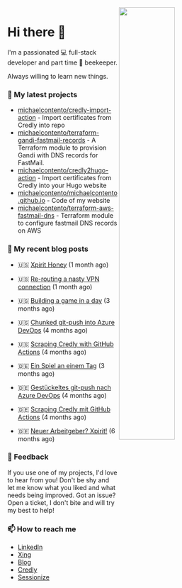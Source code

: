 <img align="right" src="https://github-readme-stats.vercel.app/api?username=michaelcontento&show_icons=true&count_private=true&hide_border=true" width="50%"/>
<h1 class="mt-n3">Hi there 👋</h1>

I'm a passionated 💻 full-stack developer and part time 🐝 beekeeper.

Always willing to learn new things.

### 🌱 My latest projects
- [michaelcontento/credly-import-action](https://github.com/michaelcontento/credly-import-action) - Import certificates from Credly into repo
- [michaelcontento/terraform-gandi-fastmail-records](https://github.com/michaelcontento/terraform-gandi-fastmail-records) - A Terraform module to provision Gandi with DNS records for FastMail.
- [michaelcontento/credly2hugo-action](https://github.com/michaelcontento/credly2hugo-action) - Import certificates from Credly into your Hugo website
- [michaelcontento/michaelcontento.github.io](https://github.com/michaelcontento/michaelcontento.github.io) - Code of my website
- [michaelcontento/terraform-aws-fastmail-dns](https://github.com/michaelcontento/terraform-aws-fastmail-dns) - Terraform module to configure fastmail DNS records on AWS

### 📰 My recent blog posts


- 🇺🇸 [Xpirit Honey](https://www.michaelcontento.de/en/article/2023/02/08/xpirit-honey/) (1 month ago)
- 🇺🇸 [Re-routing a nasty VPN connection](https://www.michaelcontento.de/en/article/2023/02/03/re-routing-a-nasty-vpn-connection/) (1 month ago)
- 🇺🇸 [Building a game in a day](https://www.michaelcontento.de/en/article/2022/11/30/building-a-game-in-a-day/) (3 months ago)
- 🇺🇸 [Chunked git-push into Azure DevOps](https://www.michaelcontento.de/en/article/2022/10/20/chunked-git-push-into-azure-devops/) (4 months ago)
- 🇺🇸 [Scraping Credly with GitHub Actions](https://www.michaelcontento.de/en/article/2022/10/19/scraping-credly-with-github-actions/) (4 months ago)

- 🇩🇪 [Ein Spiel an einem Tag](https://www.michaelcontento.de/article/2022/11/30/ein-spiel-an-einem-tag/) (3 months ago)
- 🇩🇪 [Gestückeltes git-push nach Azure DevOps](https://www.michaelcontento.de/article/2022/10/20/gest%C3%BCckeltes-git-push-nach-azure-devops/) (4 months ago)
- 🇩🇪 [Scraping Credly mit GitHub Actions](https://www.michaelcontento.de/article/2022/10/19/scraping-credly-mit-github-actions/) (4 months ago)
- 🇩🇪 [Neuer Arbeitgeber? Xpirit!](https://www.michaelcontento.de/article/2022/09/01/neuer-arbeitgeber-xpirit/) (6 months ago)

### 💬 Feedback

If you use one of my projects, I'd love to hear from you! Don't be shy and let me know what you liked
and what needs being improved. Got an issue? Open a ticket, I don't bite and will try my best to help!

### 📫 How to reach me

- [LinkedIn](https://www.linkedin.com/in/michaelcontento/)
- [Xing](https://www.xing.com/profile/Michael_Contento)
- [Blog](https://www.michaelcontento.de)
- [Credly](https://www.credly.com/users/michael-contento)
- [Sessionize](https://sessionize.com/michaelcontento)
